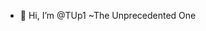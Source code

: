 - 👋 Hi, I’m @TUp1 ~The Unprecedented One 

<!---
TUp1/TUp1 is a ✨ special ✨ repository because its `README.md` (this file) appears on your GitHub profile.
You can click the Preview link to take a look at your changes.
--->
